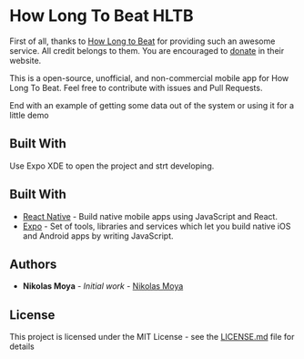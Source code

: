# How Long To Beat HLTB

First of all, thanks to [How Long to Beat](http://howlongtobeat.com) for providing such an awesome service. All
credit belongs to them. You are encouraged to [donate](https://howlongtobeat.com/donate.php) in their website.

This is a open-source, unofficial, and non-commercial mobile app for How Long To Beat. Feel free to contribute with issues
and Pull Requests.

End with an example of getting some data out of the system or using it for a little demo

## Built With
Use Expo XDE to open the project and strt developing.

## Built With

* [React Native](https://facebook.github.io/react-native/) - Build native mobile apps using JavaScript and React.
* [Expo](https://docs.expo.io/versions/latest/) - Set of tools, libraries and services which let you build native iOS and Android apps by writing JavaScript.

## Authors

* **Nikolas Moya** - *Initial work* - [Nikolas Moya](http://nikolasmoya.com)

## License

This project is licensed under the MIT License - see the [LICENSE.md](LICENSE.md) file for details